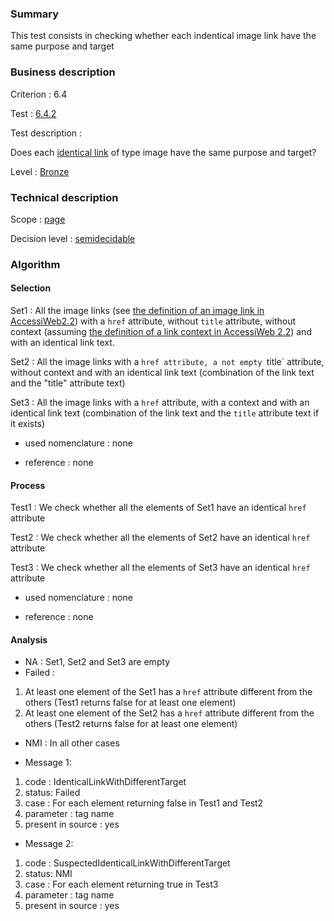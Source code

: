 ### Summary

This test consists in checking whether each indentical image link have
the same purpose and target

### Business description

Criterion : 6.4

Test : [6.4.2](http://www.accessiweb.org/index.php/accessiweb-22-english-version.html#test-6-4-2)

Test description :

Does each [identical link](http://www.accessiweb.org/index.php/glossary-76.html#mLienIdentique) of type image have the same purpose and target?

Level : [Bronze](/en/category/rules-design/accessiweb-11/level/bronze)

### Technical description

Scope : [page](/en/category/rules-design/accessiweb-11/scope/page)

Decision level :
[semidecidable](/en/category/rules-design/accessiweb-11/decision-level/semidecidable)

### Algorithm

#### Selection

Set1 : All the image links (see [the definition of an image link in
AccessiWeb2.2](http://www.accessiweb.org/index.php/glossary-76.html#mLienImage))
with a `href` attribute, without `title` attribute, without context (assuming [the definition of a link context in AccessiWeb 2.2](http://www.accessiweb.org/index.php/glossary-76.html#mContexteLien)) and with an identical link text.

Set2 : All the image links with a `href attribute, a not empty `title` attribute, without context and with an identical link text (combination of the link text and the "title" attribute text)

Set3 : All the image links with a `href` attribute, with a context and with an identical link text (combination of the link text and the `title` attribute text if it exists)

-   used nomenclature : none

-   reference : none

#### Process

Test1 : We check whether all the elements of Set1 have an identical `href` attribute

Test2 : We check whether all the elements of Set2 have an identical `href` attribute

Test3 : We check whether all the elements of Set3 have an identical `href` attribute

-   used nomenclature : none

-   reference : none

#### Analysis

-   NA : Set1, Set2 and Set3 are empty
-   Failed :

1.  At least one element of the Set1 has a `href` attribute different from the others (Test1 returns false for at least one element)
2.  At least one element of the Set2 has a `href` attribute different from the others (Test2 returns false for at least one element)

-   NMI : In all other cases

-   Message 1:

1.  code : IdenticalLinkWithDifferentTarget
2.  status: Failed
3.  case : For each element returning false in Test1 and Test2
4.  parameter : tag name
5.  present in source : yes

-   Message 2:

1.  code : SuspectedIdenticalLinkWithDifferentTarget
2.  status: NMI
3.  case : For each element returning true in Test3
4.  parameter : tag name
5.  present in source : yes